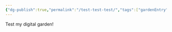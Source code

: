 ```yaml
---
{"dg-publish":true,"permalink":"/test-test-test/","tags":["gardenEntry"]}
---
```




Test my digital garden!

